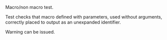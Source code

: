 Macro/non macro test.

Test checks that macro defined with parameters, used without arguments, correctly placed to output as an unexpanded identifier.

Warning can be issued.
